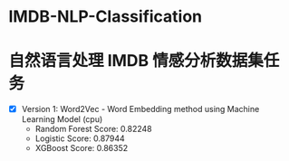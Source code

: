 # IMDB-NLP-Classification
# 自然语言处理 IMDB 情感分析数据集任务

- [x] Version 1: Word2Vec - Word Embedding method using Machine Learning Model (cpu)
     * Random Forest Score: 0.82248
     * Logistic Score: 0.87944
     * XGBoost Score: 0.86352


